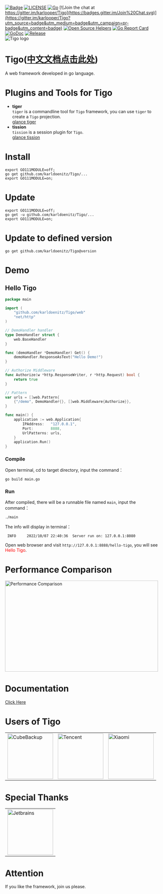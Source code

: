 [![Badge](https://img.shields.io/badge/link-Tigo-blue.svg)](https://karldoenitz.github.io/Tigo-EN/)
[![LICENSE](https://img.shields.io/badge/license-Tigo-blue.svg)](https://github.com/karldoenitz/Tigo/blob/master/LICENSE)
[![Go](https://github.com/karldoenitz/Tigo/actions/workflows/go.yml/badge.svg)](https://github.com/karldoenitz/Tigo/actions/workflows/go.yml)
[![Join the chat at https://gitter.im/karlooper/Tigo](https://badges.gitter.im/Join%20Chat.svg)](https://gitter.im/karlooper/Tigo?utm_source=badge&utm_medium=badge&utm_campaign=pr-badge&utm_content=badge)
[![Open Source Helpers](https://www.codetriage.com/karldoenitz/tigo/badges/users.svg)](https://www.codetriage.com/karldoenitz/Tigo)
[![Go Report Card](https://goreportcard.com/badge/github.com/karldoenitz/Tigo)](https://goreportcard.com/report/github.com/karldoenitz/Tigo)
[![GoDoc](https://godoc.org/github.com/karldoenitz/Tigo?status.svg)](https://pkg.go.dev/github.com/karldoenitz/Tigo)
[![Release](https://img.shields.io/github/release/karldoenitz/Tigo.svg)](https://github.com/karldoenitz/Tigo/releases)  
![Tigo logo](https://raw.githubusercontent.com/karldoenitz/Tigo/master/documentation/tigo_logo.jpg "this is Tigo logo")
# Tigo([中文文档点击此处](https://github.com/karldoenitz/Tigo/blob/master/README.md))
A web framework developed in go language.

# Plugins and Tools for Tigo
- **tiger**  
`tiger` is a commandline tool for `Tigo` framework, you can use `tiger` to create a `Tigo` projection.  
[glance tiger](https://github.com/karldoenitz/tiger)  
- **tission**  
`tission` is a session plugin for `Tigo`.  
[glance tission](https://github.com/karldoenitz/tission)  

# Install
```shell
export GO111MODULE=off; 
go get github.com/karldoenitz/Tigo/...
export GO111MODULE=on; 
```

# Update
```shell
export GO111MODULE=off; 
go get -u github.com/karldoenitz/Tigo/...
export GO111MODULE=on; 
```

# Update to defined version
```shell
go get github.com/karldoenitz/Tigo@version
```

# Demo
## Hello Tigo

```go
package main

import (
    "github.com/karldoenitz/Tigo/web"
    "net/http"
)

// DemoHandler handler
type DemoHandler struct {
    web.BaseHandler
}

func (demoHandler *DemoHandler) Get() {
    demoHandler.ResponseAsText("Hello Demo!")
}

// Authorize Middleware
func Authorize(w *http.ResponseWriter, r *http.Request) bool {
    return true
}

// Pattern
var urls = []web.Pattern{
    {"/demo", DemoHandler{}, []web.Middleware{Authorize}},
}

func main() {
    application := web.Application{
        IPAddress:   "127.0.0.1",
        Port:        8888,
        UrlPatterns: urls,
    }
    application.Run()
}
```
### Compile
Open terminal, cd to target directory, input the command：
```shell
go build main.go
```
### Run
After compiled, there will be a runnable file named ```main```, input the command：
```shell
./main
```
The info will display in terminal：
```
 INFO     2022/10/07 22:40:36  Server run on: 127.0.0.1:8080
```
Open web browser and visit ```http://127.0.0.1:8888/hello-tigo```, you will see <font color=red>Hello Tigo</font>.

# Performance Comparison
<img src="https://raw.githubusercontent.com/karldoenitz/Tigo/master/documentation/chart.png" width="100%" height="300px" alt="Performance Comparison"/>

# Documentation
[Click Here](https://github.com/karldoenitz/Tigo/blob/master/documentation/documentation_en.md)

# Users of Tigo
<table>
<tr>
<td><a href="https://www.cubebackup.com" target="_blank"><img src="https://karldoenitz.github.io/TigoOld/img/cubebackup.png" width="150px" height="150px" alt="CubeBackup"/></a></td>
<td><a href="https://open2.campus.qq.com/v2/#/index/sp" target="_blank"><img src="https://karldoenitz.github.io/TigoOld/img/tencent.png" width="150px" height="150px" alt="Tencent"/></a></td>
<td><img src="https://karldoenitz.github.io/TigoOld/img/xiaomi.png" width="150px" height="150px" alt="Xiaomi"/></td>
</tr>
</table>

# Special Thanks
<table>
<tr>
<td><a href="https://www.jetbrains.com/?from=Tigo" target="_blank"><img src="https://karldoenitz.github.io/TigoOld/img/jetbrains.png" width="150px" height="150px" alt="Jetbrains"/></a></td>
</tr>
</table>

# Attention
If you like the framework, join us please.
